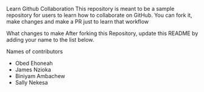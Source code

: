 Learn Github Collaboration
This repository is meant to be a sample repository for users to learn how to collaborate on GitHub. You can fork it, make changes and make a PR just to learn that workflow

What changes to make
After forking this Repository, update this README by adding your name to the list below.

Names of contributors
- Obed Ehoneah
- James Nzioka
- Biniyam Ambachew
- Sally Nekesa 
